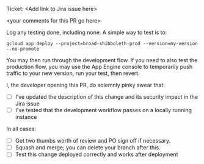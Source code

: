 Ticket: \<Add link to Jira issue here\>

\<your comments for this PR go here\>

Log any testing done, including none. A simple way to test is to:

```
gcloud app deploy --project=broad-shibboleth-prod --version=my-version --no-promote
```

You may then run through the development flow. If you need to also test the production flow, you may use the App Engine console to temporarily push traffic to your new version, run your test, then revert.

I, the developer opening this PR, do solemnly pinky swear that:

- [ ] I've updated the description of this change and its security impact in the Jira issue
- [ ] I've tested that the development workflow passes on a locally running instance

In all cases:

- [ ] Get two thumbs worth of review and PO sign off if necessary. 
- [ ] Squash and merge; you can delete your branch after this.
- [ ] Test this change deployed correctly and works after deployment
